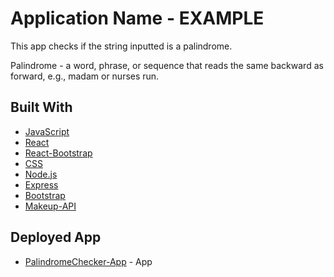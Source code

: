 # Application Name - EXAMPLE

This app checks if the string inputted is a palindrome. 

Palindrome - a word, phrase, or sequence that reads the same backward as forward, e.g., madam or nurses run. 

## Built With
* [JavaScript](https://developer.mozilla.org/en-US/docs/Web/JavaScript)
* [React](https://reactjs.org/)
* [React-Bootstrap](https://react-bootstrap.github.io/)
* [CSS](https://www.w3schools.com/css/default.asp)
* [Node.js](https://nodejs.org/en/docs/)
* [Express](https://expressjs.com/)
* [Bootstrap](https://getbootstrap.com/)
* [Makeup-API](http://makeup-api.herokuapp.com/)

## Deployed App
* [PalindromeChecker-App](https://palindromechecker-mg.herokuapp.com) - App